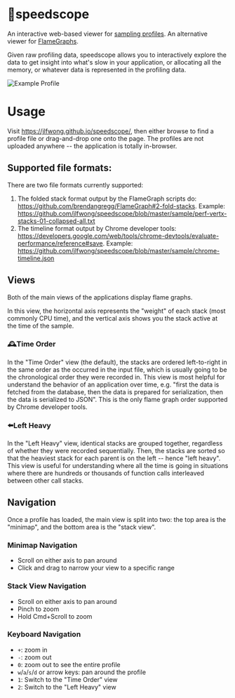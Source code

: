 # 🔬speedscope
An interactive web-based viewer for [sampling profiles][0]. An alternative viewer for [FlameGraphs][1].

Given raw profiling data, speedscope allows you to interactively explore the data to get insight into what's slow in your application, or allocating all the memory, or whatever data is represented in the profiling data.

![Example Profile](https://i.imgur.com/bPPI0mz.png)

[0]: https://en.wikipedia.org/wiki/Profiling_(computer_programming)#Statistical_profilers
[1]: https://github.com/brendangregg/FlameGraph

# Usage
Visit https://jlfwong.github.io/speedscope/, then either browse to find a profile file or drag-and-drop one onto the page. The profiles are not uploaded anywhere -- the application is totally in-browser.

## Supported file formats:
There are two file formats currently supported:

1. The folded stack format output by the FlameGraph scripts do: https://github.com/brendangregg/FlameGraph#2-fold-stacks. Example: https://github.com/jlfwong/speedscope/blob/master/sample/perf-vertx-stacks-01-collapsed-all.txt
2. The timeline format output by Chrome developer tools: https://developers.google.com/web/tools/chrome-devtools/evaluate-performance/reference#save. Example: https://github.com/jlfwong/speedscope/blob/master/sample/chrome-timeline.json

## Views

Both of the main views of the applications display flame graphs.

In this view, the horizontal axis represents the "weight" of each stack (most commonly CPU time), and the vertical axis shows you the stack active at the time of the sample.

### 🕰Time Order

In the "Time Order" view (the default), the stacks are ordered left-to-right in the same order as the occurred in the input file, which is usually going to be the chronological order they were recorded in. This view is most helpful for understand the behavior of an application over time, e.g. "first the data is fetched from the database, then the data is prepared for serialization, then the data is serialized to JSON". This is the only flame graph order supported by Chrome developer tools.

### ⬅️Left Heavy

In the "Left Heavy" view, identical stacks are grouped together, regardless of whether they were recorded sequentially. Then, the stacks are sorted so that the heaviest stack for each parent is on the left -- hence "left heavy". This view is useful for understanding where all the time is going in situations where there are hundreds or thousands of function calls interleaved between other call stacks.

## Navigation

Once a profile has loaded, the main view is split into two: the top area is the "minimap", and the bottom area is the "stack view".

### Minimap Navigation
- Scroll on either axis to pan around
- Click and drag to narrow your view to a specific range

### Stack View Navigation
- Scroll on either axis to pan around
- Pinch to zoom
- Hold Cmd+Scroll to zoom

### Keyboard Navigation
- `+`: zoom in
- `-`: zoom out
- `0`: zoom out to see the entire profile
- `w`/`a`/`s`/`d` or arrow keys: pan around the profile
- `1`: Switch to the "Time Order" view
- `2`: Switch to the "Left Heavy" view
